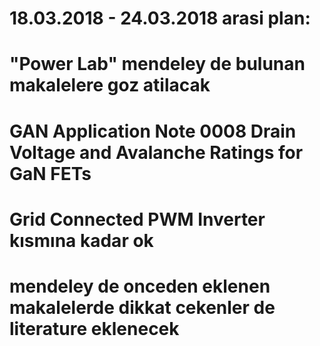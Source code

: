 # 18.03.2018 - 24.03.2018 arasi plan:
# "Power Lab" mendeley de bulunan makalelere goz atilacak
# GAN Application Note 0008 Drain Voltage and Avalanche Ratings for GaN FETs
# Grid Connected PWM Inverter kısmına kadar ok
# mendeley de onceden eklenen makalelerde dikkat cekenler de literature eklenecek


